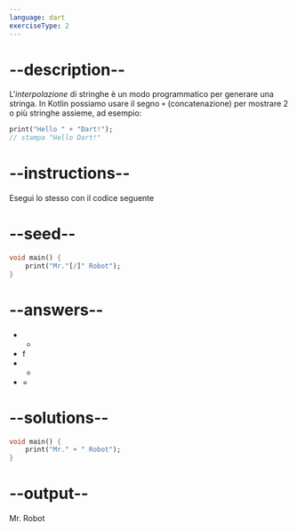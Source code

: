 ```yaml
---
language: dart
exerciseType: 2
---
```


# --description--

L'_interpolazione_ di stringhe è un modo programmatico per generare una stringa.
In Kotlin possiamo usare il segno `+` (concatenazione) per mostrare 2 o più stringhe assieme, ad esempio:
```dart
print("Hello " + "Dart!");
// stampa "Hello Dart!"
```

# --instructions--

Esegui lo stesso con il codice seguente

# --seed--

```dart
void main() {
    print("Mr."[/]" Robot");
}
```

# --answers--

-  + 
- f
-  - 
- =

# --solutions--

```dart
void main() {
    print("Mr." + " Robot");
}
```

# --output--

Mr. Robot
